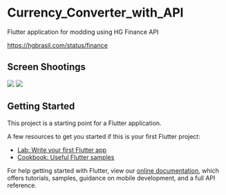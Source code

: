 # Currency_Converter_with_API


Flutter application for modding using HG Finance API

https://hgbrasil.com/status/finance

## Screen Shootings 
<img src="https://uploaddeimagens.com.br/images/002/705/066/full/1.jpg">
<img src="https://uploaddeimagens.com.br/images/002/705/067/full/2.jpg">


## Getting Started

This project is a starting point for a Flutter application.

A few resources to get you started if this is your first Flutter project:

- [Lab: Write your first Flutter app](https://flutter.dev/docs/get-started/codelab)
- [Cookbook: Useful Flutter samples](https://flutter.dev/docs/cookbook)

For help getting started with Flutter, view our
[online documentation](https://flutter.dev/docs), which offers tutorials,
samples, guidance on mobile development, and a full API reference.
